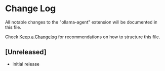 # Change Log

All notable changes to the "ollama-agent" extension will be documented in this file.

Check [Keep a Changelog](http://keepachangelog.com/) for recommendations on how to structure this file.

## [Unreleased]

- Initial release